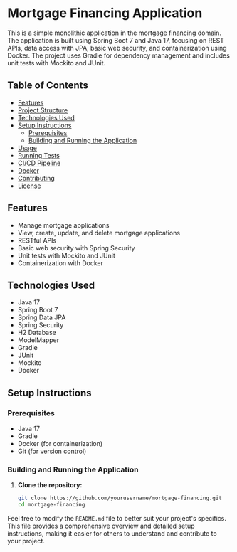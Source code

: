 # Mortgage Financing Application

This is a simple monolithic application in the mortgage financing domain. The application is built using Spring Boot 7 and Java 17, focusing on REST APIs, data access with JPA, basic web security, and containerization using Docker. The project uses Gradle for dependency management and includes unit tests with Mockito and JUnit.

## Table of Contents

- [Features](#features)
- [Project Structure](#project-structure)
- [Technologies Used](#technologies-used)
- [Setup Instructions](#setup-instructions)
  - [Prerequisites](#prerequisites)
  - [Building and Running the Application](#building-and-running-the-application)
- [Usage](#usage)
- [Running Tests](#running-tests)
- [CI/CD Pipeline](#cicd-pipeline)
- [Docker](#docker)
- [Contributing](#contributing)
- [License](#license)

## Features

- Manage mortgage applications
- View, create, update, and delete mortgage applications
- RESTful APIs
- Basic web security with Spring Security
- Unit tests with Mockito and JUnit
- Containerization with Docker


## Technologies Used

- Java 17
- Spring Boot 7
- Spring Data JPA
- Spring Security
- H2 Database
- ModelMapper
- Gradle
- JUnit
- Mockito
- Docker

## Setup Instructions

### Prerequisites

- Java 17
- Gradle
- Docker (for containerization)
- Git (for version control)

### Building and Running the Application

1. **Clone the repository:**

   ```sh
   git clone https://github.com/yourusername/mortgage-financing.git
   cd mortgage-financing


Feel free to modify the `README.md` file to better suit your project's specifics. This file provides a comprehensive overview and detailed setup instructions, making it easier for others to understand and contribute to your project.

